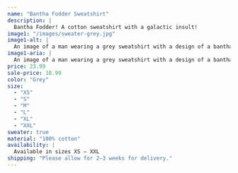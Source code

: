 ```yaml
---
name: "Bantha Fodder Sweatshirt"
description: |
  Bantha Fodder! A cotton sweatshirt with a galactic insult!
image1: "/images/sweater-grey.jpg"
image1-alt: |
  An image of a man wearing a grey sweatshirt with a design of a bantha with the text 'Bantha Fodder' on the front.
image1-aria: |
  An image of a man wearing a grey sweatshirt with a design of a bantha with the text 'Bantha Fodder' on the front.
price: 23.99
sale-price: 18.99
color: "Grey"
size:
  - "XS"
  - "S"
  - "M"
  - "L"
  - "XL"
  - "XXL"
sweater: true
material: "100% cotton"
availability: |
  Available in sizes XS – XXL
shipping: "Please allow for 2–3 weeks for delivery."
---
```

